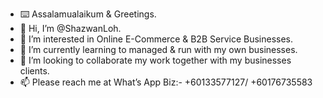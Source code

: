 - ⌨️ Assalamualaikum & Greetings.
- 👋 Hi, I’m @ShazwanLoh.
- 👀 I’m interested in Online E-Commerce & B2B Service Businesses.
- 🌱 I’m currently learning to managed & run with my own businesses.
- 💞️ I’m looking to collaborate my work together with my businesses clients.
- 📫 Please reach me at What’s App Biz:- +60133577127/ +60176735583

<!---
ShazwanLoh/ShazwanLoh is a ✨ special ✨ repository because its `README.md` (this file) appears on your GitHub profile.
You can click the Preview link to take a look at your changes.
--->
